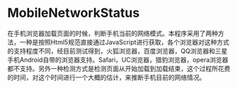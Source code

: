 # MobileNetworkStatus
在手机浏览器加载页面的时候，判断手机当前的网络模式。本程序采用了两种方法，一种是按照Html5规范直接通过JavaScript进行获取，各个浏览器对这种方式的支持程度不同，经目前测试得到，火狐浏览器，百度浏览器，QQ浏览器和三星手机Android自带的浏览器支持。Safari，UC浏览器，猎豹浏览器，opera浏览器都不支持。另外一种检测方式是检测页面从开始加载到加载结束，这个过程所花费的时间，对这个时间进行一个大概的估计，来推断手机目前的网络情况。
